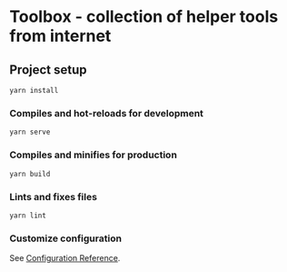 # Toolbox - collection of helper tools from internet

## Project setup
```
yarn install
```

### Compiles and hot-reloads for development
```
yarn serve

```

### Compiles and minifies for production
```
yarn build
```

### Lints and fixes files
```
yarn lint
```

### Customize configuration
See [Configuration Reference](https://cli.vuejs.org/config/).
